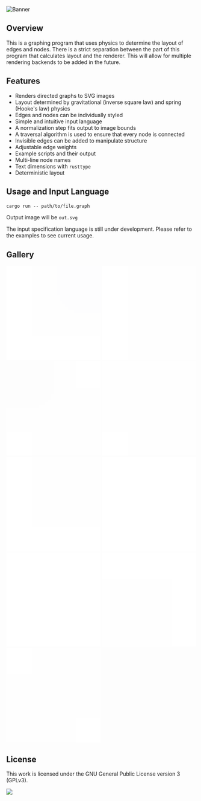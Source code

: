 ![Banner](https://s-christy.com/status-banner-service/physics-graph/banner-slim.svg)

## Overview

This is a graphing program that uses physics to determine the layout of edges
and nodes. There is a strict separation between the part of this program that
calculates layout and the renderer. This will allow for multiple rendering
backends to be added in the future.

## Features

- Renders directed graphs to SVG images
- Layout determined by gravitational (inverse square law) and spring (Hooke's law) physics
- Edges and nodes can be individually styled
- Simple and intuitive input language
- A normalization step fits output to image bounds
- A traversal algorithm is used to ensure that every node is connected
- Invisible edges can be added to manipulate structure
- Adjustable edge weights
- Example scripts and their output
- Multi-line node names
- Text dimensions with `rusttype`
- Deterministic layout

## Usage and Input Language

```
cargo run -- path/to/file.graph
```

Output image will be `out.svg`

The input specification language is still under development. Please refer to the
examples to see current usage.

## Gallery

<img src="./screenshots/complex.svg" width=250></img>
<img src="./screenshots/random.svg" width=250></img>
<img src="./screenshots/circle.svg" width=250></img>
<img src="./screenshots/pie.svg" width=250></img>
<img src="./screenshots/quad.svg" width=250></img>
<img src="./screenshots/simple.svg" width=250></img>
<img src="./screenshots/tri.svg" width=250></img>
<img src="./screenshots/invisible_edge.svg" width=250></img>
<img src="./screenshots/medium.svg" width=250></img>

## License

This work is licensed under the GNU General Public License version 3 (GPLv3).

[<img src="https://s-christy.com/status-banner-service/GPLv3_Logo.svg" width="150" />](https://www.gnu.org/licenses/gpl-3.0.en.html)
